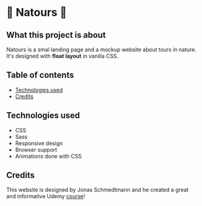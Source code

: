 # :sunflower: Natours :sunflower:

## What this project is about

Natours is a smal landing page and a mockup website about tours in nature. It's designed with **float layout** in vanilla CSS.

## Table of contents

* [Technologies used](#technologies-used)
* [Credits](#credits)

## Technologies used

- CSS
- Sass
- Responsive design
- Browser support
- Animations done with CSS 

## Credits

This website is designed by Jonas Schmedtmann and he created a great and informative Udemy [course](https://www.udemy.com/course/advanced-css-and-sass/)! 
